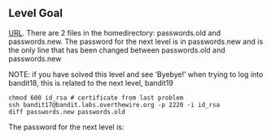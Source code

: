 ## Level Goal

[URL](https://overthewire.org/wargames/bandit/bandit18.html).
There are 2 files in the homedirectory: passwords.old and passwords.new. The password for the next level is in passwords.new
and is the only line that has been changed between passwords.old and passwords.new

NOTE: if you have solved this level and see ‘Byebye!’ when trying to log into bandit18, this is related to the next level, bandit19

```shell
chmod 600 id_rsa # certificate from last problem
ssh bandit17@bandit.labs.overthewire.org -p 2220 -i id_rsa
diff passwords.new passwords.old
```
The password for the next level is: <!-- x2gLTTjFwMOhQ8oWNbMN362QKxfRqGlO -->